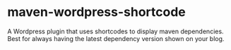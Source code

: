 maven-wordpress-shortcode
=========================

A Wordpress plugin that uses shortcodes to display maven dependencies. Best for always having the latest dependency version shown on your blog.
